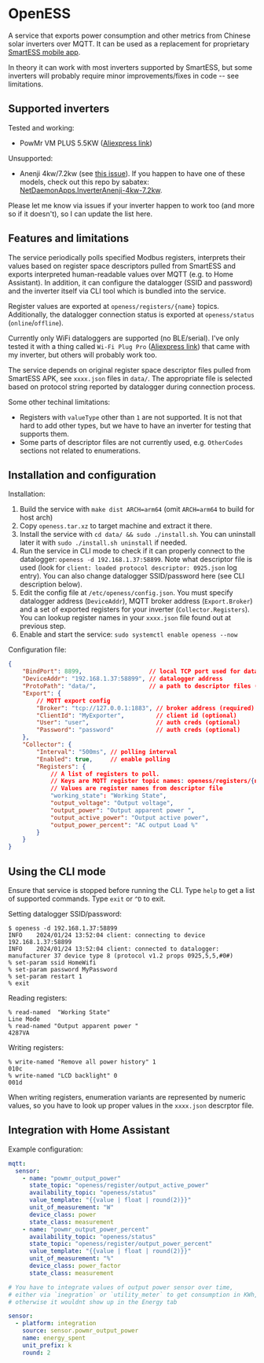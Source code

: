 # OpenESS

A service that exports power consumption and other metrics from Chinese solar inverters over MQTT. It can be used as a replacement for proprietary [SmartESS mobile app](https://play.google.com/store/apps/details?id=com.eybond.smartclient.ess).

In theory it can work with most inverters supported by SmartESS, but some inverters will probably require minor improvements/fixes in code -- see limitations.

## Supported inverters

Tested and working:
- PowMr VM PLUS 5.5KW ([Aliexpress link](https://aliexpress.ru/item/1005004211405506.html?spm=a2g2w.orderdetail.0.0.147d4aa6YGHm9J))

Unsupported:
- Anenji 4kw/7.2kw (see [this issue](https://github.com/alexeyden/openess/issues/2)). If you happen to have one of these models, check out this repo by sabatex: [NetDaemonApps.InverterAnenji-4kw-7.2kw](https://github.com/sabatex/NetDaemonApps.InverterAnenji-4kw-7.2kw).

Please let me know via issues if your inverter happen to work too (and more so if it doesn't), so I can update the list here.

## Features and limitations

The service periodically polls specified Modbus registers, interprets their values based on register space descriptors pulled from SmartESS and exports interpreted human-readable values over MQTT (e.g. to Home Assistant). In addition, it can configure the datalogger (SSID and password) and the inverter itself via CLI tool which is bundled into the service.

Register values are exported at `openess/registers/{name}` topics. Additionally, the datalogger connection status is exported at `openess/status` (`online`/`offline`).

Currently only WiFi dataloggers are supported (no BLE/serial). I've only tested it with a thing called `Wi-Fi Plug Pro` ([Aliexpress link](https://aliexpress.ru/item/4000102754817.html?sku_id=12000027644368209&spm=a2g2w.productlist.search_results.0.3d667fd2ZBrSSr)) that came with my inverter, but others will probably work too.

The service depends on original register space descriptor files pulled from SmartESS APK, see `xxxx.json` files in `data/`. The appropriate file is selected based on protocol string reported by datalogger during connection process.

Some other techinal limitations:

- Registers with `valueType` other than `1` are not supported. It is not that hard to add other types, but we have to have an inverter for testing that supports them.
- Some parts of descriptor files are not currently used, e.g. `OtherCodes` sections not related to enumerations.

## Installation and configuration 

Installation:

1. Build the service with `make dist ARCH=arm64` (omit `ARCH=arm64` to build for host arch)
2. Copy `openess.tar.xz` to target machine and extract it there.
3. Install the service with `cd data/ && sudo ./install.sh`. You can uninstall later it with `sudo ./install.sh uninstall` if needed.
5. Run the service in CLI mode to check if it can properly connect to the datalogger: `openess -d 192.168.1.37:58899`. Note what descriptor file is used (look for `client: loaded protocol descriptor: 0925.json` log entry). You can also change datalogger SSID/password here (see CLI description below). 
4. Edit the config file at `/etc/openess/config.json`. You must specify datalogger address (`DeviceAddr`), MQTT broker address (`Export.Broker`) and a set of exported registers for your inverter (`Collector.Registers`). You can lookup register names in your `xxxx.json` file found out at previous step.
5. Enable and start the service: `sudo systemctl enable openess --now`

Configuration file:

```json
{
    "BindPort": 8899,                   // local TCP port used for datalogger connection
    "DeviceAddr": "192.168.1.37:58899", // datalogger address
    "ProtoPath": "data/",               // a path to descriptor files (xxxx.json)
    "Export": {  
        // MQTT export config
        "Broker": "tcp://127.0.0.1:1883", // broker address (required)
        "ClientId": "MyExporter",         // client id (optional)
        "User": "user",                   // auth creds (optional)
        "Password": "password"            // auth creds (optional)
    },
    "Collector": {
        "Interval": "500ms", // polling interval
        "Enabled": true,     // enable polling
        "Registers": {
            // A list of registers to poll.
            // Keys are MQTT register topic names: openess/registers/{name}
            // Values are register names from descriptor file
            "working_state": "Working State",
            "output_voltage": "Output voltage",
            "output_power": "Output apparent power ",
            "output_active_power": "Output active power",
            "output_power_percent": "AC output Load %"
        }
    }
}
```

## Using the CLI mode

Ensure that service is stopped before running the CLI. Type `help` to get a list of supported commands. Type `exit` or `^D` to exit.

Setting datalogger SSID/password:
```
$ openess -d 192.168.1.37:58899
INFO    2024/01/24 13:52:04 client: connecting to device 192.168.1.37:58899
INFO    2024/01/24 13:52:04 client: connected to datalogger: manufacturer 37 device type 8 (protocol v1.2 props 0925,5,5,#0#)
% set-param ssid HomeWifi
% set-param password MyPassword
% set-param restart 1
% exit
```

Reading registers:
```
% read-named  "Working State"
Line Mode
% read-named "Output apparent power "
4287VA
```

Writing registers:
```
% write-named "Remove all power history" 1
010c
% write-named "LCD backlight" 0
001d
```

When writing registers, enumeration variants are represented by numeric values, so you have to look up proper values in the `xxxx.json` descrptor file.

## Integration with Home Assistant

Example configuration:

```yaml
mqtt:
  sensor:
    - name: "powmr_output_power"
      state_topic: "openess/register/output_active_power"
      availability_topic: "openess/status"
      value_template: "{{value | float | round(2)}}"
      unit_of_measurement: "W"
      device_class: power
      state_class: measurement
    - name: "powmr_output_power_percent"
      availability_topic: "openess/status"
      state_topic: "openess/register/output_power_percent"
      value_template: "{{value | float | round(2)}}"
      unit_of_measurement: "%"
      device_class: power_factor
      state_class: measurement

# You have to integrate values of output power sensor over time,
# either via `inegration` or `utility_meter` to get consumption in KWh,
# otherwise it wouldnt show up in the Energy tab

sensor:
  - platform: integration
    source: sensor.powmr_output_power
    name: energy_spent
    unit_prefix: k
    round: 2
```

